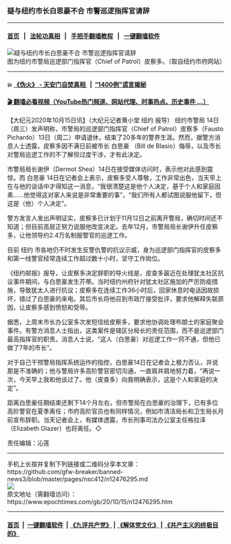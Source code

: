 ### 疑与纽约市长白思豪不合 市警巡逻指挥官请辞
------------------------

#### [首页](https://github.com/gfw-breaker/banned-news3/blob/master/README.md) &nbsp;&nbsp;|&nbsp;&nbsp; [法轮功真相](https://github.com/begood0513/basic/blob/master/README.md)  &nbsp;&nbsp;|&nbsp;&nbsp; [手把手翻墙教程](https://github.com/gfw-breaker/guides/wiki)  &nbsp;&nbsp;|&nbsp;&nbsp; [一键翻墙软件](https://github.com/gfw-breaker/nogfw/blob/master/README.md)  



<div><img alt="疑与纽约市长白思豪不合 市警巡逻指挥官请辞" class="attachment-djy_600_400 size-djy_600_400 wp-post-image" src="https://i.epochtimes.com/assets/uploads/2020/10/147d9db13a0264737e6a5fc517ab9673-480x400.jpg"/>
<div class="caption">
 图为纽约市警局巡逻部门指挥官（Chief of Patrol）皮察多。（取自纽约市府网站）
</div></div><hr/>

#### 💥 [《伪火》 - 天安门自焚真相 ](http://158.247.195.190:10000/videos/blog/weihuo.html)&nbsp; |&nbsp; [“1400例”谎言揭秘  ](http://158.247.195.190:10000/videos/blog/jiexi1400.html)

#### [ 🎬  翻墙必看视频（YouTube热门频道、网站代理、时事热点、历史事件 ...）](https://github.com/gfw-breaker/links/blob/master/banned.md)

<div><p>
 【大纪元2020年10月15日讯】（大纪元记者黄小堂
 <ok href="https://www.epochtimes.com/gb/tag/%E7%BA%BD%E7%BA%A6.html">
  纽约
 </ok>
 报导）
 <ok href="https://www.epochtimes.com/gb/tag/%E7%BA%BD%E7%BA%A6%E5%B8%82%E8%AD%A6%E5%B1%80.html">
  纽约市警局
 </ok>
 14日（周三）发声明称，市警局的巡逻部门指挥官（Chief of Patrol）皮察多（Fausto Pichardo）13日（周二）申请退休，结束了20多年的警界生涯。然而，据警方消息人士透露，皮察多因不满日前被市长
 <ok href="https://www.epochtimes.com/gb/tag/%E7%99%BD%E6%80%9D%E8%B1%AA.html">
  白思豪
 </ok>
 （Bill de Blasio）侮辱，以及市长对警局巡逻工作的不了解但过度干涉，才有此决定。
</p>
<p>
 市警局局长谢伊（Dermot Shea）14日在接受媒体访问时，表示他对此感到震惊。而
 <ok href="https://www.epochtimes.com/gb/tag/%E7%99%BD%E6%80%9D%E8%B1%AA.html">
  白思豪
 </ok>
 14日在记者会上表示，皮察多受人尊敬，工作非常出色，当天早上在与他的谈话中才得知这一消息，“我很清楚这是他个人决定，基于个人和家庭因素……他觉得这对家人来说是非常重要的事”，“我们所有人都试图说服他留下，但这是（他）个人决定”。
</p>
<p>
 警方发言人发出声明证实，皮察多已计划于11月12日之前离开警局，确切时间还不知道；但目前高层正努力说服他改变决定。去年12月，市警局局长谢伊升任皮察多，让他领导约2.4万名制服警官的巡逻工作。
</p>
<p>
 目前
 <ok href="https://www.epochtimes.com/gb/tag/%E7%BA%BD%E7%BA%A6.html">
  纽约
 </ok>
 市各地仍不时发生反警仇警的抗议示威，身为巡逻部门指挥官的皮察多和第一线警官经常连续工作超过数十小时，坚守工作岗位。
</p>
<p>
 《纽约邮报》报导，让皮察多决定辞职的导火线是，皮查多最近在处理犹太社区抗议事件期间，与白思豪发生芥蒂。当时纽约州府针对犹太社区施加的严厉防疫措施，导致犹太人进行抗议；皮察多在连续工作36小时后，回家休息时电话因故损坏，错过了白思豪的来电。其后市长将他召到市政厅接受批评，要求他解释失联原因，让皮察多感到愤怒和受辱。
</p>
<p>
 据悉，上周末市长办公室多次发短信给皮察多，要求他协调处理布朗士的家庭聚会事件。有警方消息人士指出，这类案件是辖区分局长的责任范围，而不是巡逻部门最高指挥官的职责。消息人士说，“这人（白思豪）对巡逻工作一窍不通，但他已做了7年的市长”。
</p>
<p>
 对于自己干预警局指挥系统运作的指控，白思豪14日在记者会上极力否认，并说那是不准确的；他与警局许多高阶警官密切沟通，一直肩并肩地努力着，“再说一次，今天早上我和他谈过了。他（皮查多）向我明确表示，这是个人和家庭的决定”。
</p>
<p>
 距离白思豪任期结束还剩下14个月左右，但市警局在白思豪的治理下，已有多位高阶警官在夏季离任；市府高阶官员也有同样情况，例如市清洁局长和卫生局长月前宣布辞职。当天记者会上，有媒体透露，市长刑事司法办公室主任格拉泽（Elizabeth Glazer）也将离任。◇
</p>
<p>
 责任编辑：沁莲
</p>
</div>
<hr/>
手机上长按并复制下列链接或二维码分享本文章：<br/>
https://github.com/gfw-breaker/banned-news3/blob/master/pages/nsc412/n12476295.md <br/>
<a href='https://github.com/gfw-breaker/banned-news3/blob/master/pages/nsc412/n12476295.md'><img src='https://github.com/gfw-breaker/banned-news3/blob/master/pages/nsc412/n12476295.md.png'/></a> <br/>
原文地址（需翻墙访问）：https://www.epochtimes.com/gb/20/10/15/n12476295.htm


------------------------
#### [首页](https://github.com/gfw-breaker/banned-news3/blob/master/README.md) &nbsp;|&nbsp; [一键翻墙软件](https://github.com/gfw-breaker/nogfw/blob/master/README.md) &nbsp;| [《九评共产党》](https://github.com/gfw-breaker/9ping.md/blob/master/README.md#九评之一评共产党是什么) | [《解体党文化》](https://github.com/gfw-breaker/jtdwh.md/blob/master/README.md) | [《共产主义的终极目的》](https://github.com/gfw-breaker/gczydzjmd.md/blob/master/README.md)


<img src='http://gfw-breaker.win/banned-news3/pages/nsc412/n12476295.md' width='0px' height='0px'/>